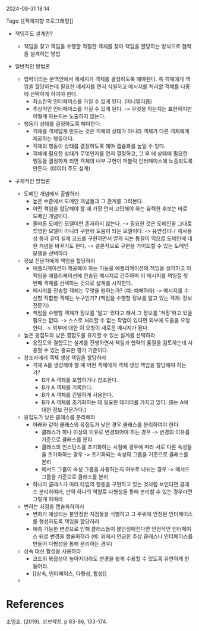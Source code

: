 
2024-08-31 18:14

Tags: [[객체지향 프로그래밍]]

- 책임주도 설계란?
	- 책임을 찾고 책임을 수행할 적절한 객체를 찾아 책임을 할당하는 방식으로 협력을 설계하는 방법

- 일반적인 방법론
	- 협력이라는 문맥안에서 메세지가 객체를 결정하도록 해야한다. 즉 객체에게 책임을 할당하는데 필요한 메세지를 먼저 식별하고 메시지를 처리할 객체를 나중에 선택하게 하여야 한다.
		-  최소한의 인터페이스를 가질 수 있게 된다. (미니멀리즘)
		- 추상적인 인터페이스를 가질 수 있게 된다. -> 무엇을 하는지는 표현하지만 어떻게 하는지는 노출하지 않는다.
	- 행동이 상태를 결정하도록 해야한다.
		- 객체를 객체답게 만드는 것은 객체의 상태가 아니라 객체가 다른 객체에게 제공하는 행동이다.
		- 객체의 행동이 상태를 결정하도록 해야 캡슐화를 높일 수 있다.
		- 객체에 필요한 상태가 무엇인지를 먼저 결정하고, 그 후 에 상태에 필요한 행동을 결정하게 되면 객체의 내부 구현이 퍼블릭 인터페이스에 노출되도록 만든다. (데이터 주도 설계)

- 구체적인 방법론
	- 도메인 개념에서 출발하라
		- 높은 수준에서 도메인 개념들과 그 관계를 그려본다.
		- 어떤 책임을 할당해야 할 때 가장 먼저 고민해야 하는 유력한 후보는 바로 도메인 개념이다.
		- 올바른 도메인 모델이란 존재하지 않는다. -> 필요한 것은 도메인을 그대로 투영한 모델이 아니라 구현에 도움이 되는 모델이다.  -> 유연성이나 재사용성 등과 같이 실제 코드를 구현하면서 얻게 되는 통찰이 역으로 도메인에 대한 개념을 바꾸기도 한다. -> 결론적으로 구현을 가이드할 수 있는 도메인 모델을 선택하라
	- 정보 전문가에게 책임을 할당하라
		- 애플리케이션이 제공해야 하는 기능을 애플리케이션의 책임을 생각하고 이 책임을 애플리케이션에 전송된 메시지로 간주하며 이 메시지를 책임질 첫 번째 객체를 선택하는 것으로 설계를 시작한다.
		- 메시지를 전송할 객체는 무엇을 원하는가? (예: 예매하라) -> 메시지를 수신할 적합한 객체는 누구인가? (책임을 수행할 정보를 알고 있는 객체: 정보 전문가)
		- 책임을 수행할 객체가 정보를 '알고' 있다고 해서 그 정보를 '저장'하고 있을 필요는 없다. -> 스스로 처리할 수 없는 작업이 있다면 외부에 도움을 요청한다. -> 외부에 대한 이 요청이 새로운 메시지가 된다.
	- 높은 응집도와 낮은 결합도를 유지할 수 있는 설계를 선택하라
		- 응집도와 결합도는 설계를 진행하면서 책임과 협력의 품질을 검토하는데 사용할 수 있는 중요한 평가 기준이다.
	- 창조자에게 객체 생성 책임을 할당하라
		- 객체 A를 생성해야 할 때 어떤 객체에게 객체 생성 책임을 할당해야 하는가?
			- B가 A 객체를 포함하거나 참조한다.
			- B가 A 객체를 기록한다.
			- B가 A 객체를 긴밀하게 사용한다.
			- B가 A 객체를 초기화하는 데 필요한 데이터를 가지고 있다. (B는 A에 대한 정보 전문가다.)
	- 응집도가 낮은 클래스를 분리해라
		- 아래와 같이 클래스의 응집도가 낮은 경우 클래스를 분리하여야 한다.
			- 클래스가 하나 이상의 이유로 변경되어야 하는 경우 -> 변경의 이유를 기준으로 클래스를 분리
			- 클래스의 인스턴스를 초기화하는 시점에 경우에 따라 서로 다른 속성들을 초기화하는 경우 -> 초기화되는 속성의 그룹을 기준으로 클래스를 분리
			- 메서드 그룹이 속성 그룹을 사용하는지 여부로 나뉘는 경우 -> 메서드 그룹을 기준으로 클래스를 분리
		- 하나의 클래스가 여러 타입의 행동을 구현하고 있는 것처럼 보인다면 클래스 분리하여라, 만약 하나의 역할로 다형성을 통해 분리할 수 있는 경우라면 그렇게 하여라
	- 변하는 지점을 캡슐화하여라
		- 변화가 예상되는 불안정한 지점들을 식별하고 그 주위에 안정된 인터페이스를 형성하도록 책임을 할당하라
		- 예측 가능한 변경으로 인해 클래스들이 불안정해진다면 안정적인 인터페이스 뒤로 변경을 캡슐화하라 (예: 위에서 언급한 추상 클래스나 인터페이스를 만들어 다형성을 통해 분리하는 경우)
	- 상속 대신 합성을 사용하라
		- 코드의 복잡성이 높아지더라도 변경을 쉽게 수용할 수 있도록 유연하게 만들어라.
		- [[상속, 인터페이스, 다형성, 합성]]
	- 


# References

조영호. (2019). *오브젝트*. p 83-86, 133-174.